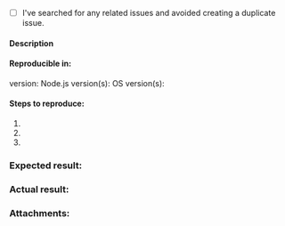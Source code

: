 <!--
Thank you for reporting an issue.

This issue tracker is for bugs and issues found in ws.
General support questions should be raised on a channel like Stack Overflow.

Please fill in as much of the template below as you're able.
-->

- [ ] I've searched for any related issues and avoided creating a duplicate issue.

#### Description

<!-- e.g. Description of the bug or feature -->

#### Reproducible in:

version:
Node.js version(s):
OS version(s):

#### Steps to reproduce:

1.
2.
3.

### Expected result:

<!-- e.g. What you expected to happen -->

### Actual result:

<!-- e.g. What actually happened -->

### Attachments:

<!-- e.g. Logs, screenshots, screencast, etc. -->
